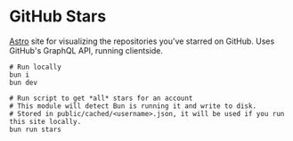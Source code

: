 # GitHub Stars

[Astro](https://astro.build) site for visualizing the repositories you've starred on GitHub.
Uses GitHub's GraphQL API, running clientside.

```shell
# Run locally
bun i
bun dev

# Run script to get *all* stars for an account
# This module will detect Bun is running it and write to disk.
# Stored in public/cached/<username>.json, it will be used if you run this site locally.
bun run stars
```
